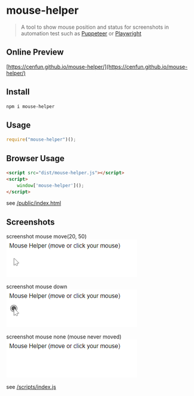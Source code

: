 # mouse-helper
> A tool to show mouse position and status for screenshots in automation test such as [Puppeteer](https://github.com/puppeteer/puppeteer) or [Playwright](https://github.com/microsoft/playwright)

## Online Preview
[https://cenfun.github.io/mouse-helper/](https://cenfun.github.io/mouse-helper/)

## Install
```sh
npm i mouse-helper
```

## Usage
```js
require("mouse-helper")();
```
## Browser Usage
```html
<script src="dist/mouse-helper.js"></script>
<script>
    window['mouse-helper']();
</script>
```
see [/public/index.html](/public/index.html)

## Screenshots
screenshot mouse move(20, 50)  
![](/docs/screenshot-move.png)  

screenshot mouse down  
![](/docs/screenshot-down.png)  

screenshot mouse none (mouse never moved)  
![](/docs/screenshot-none.png)  

see [/scripts/index.js](/scripts/index.js)